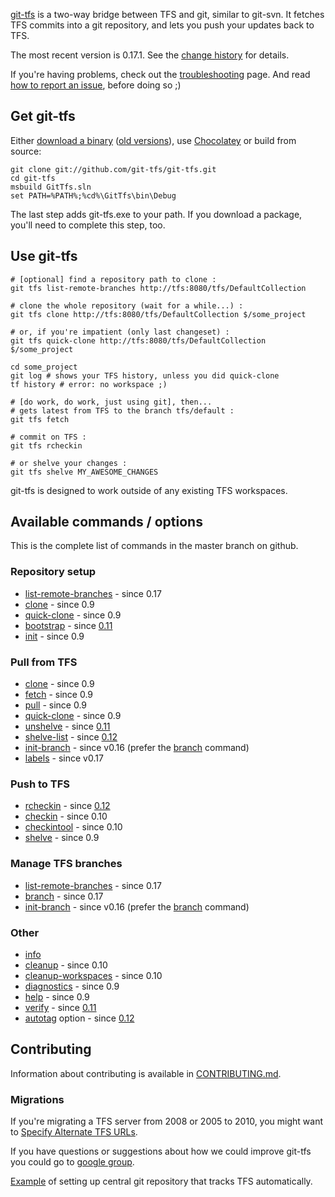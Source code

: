 [git-tfs](http://git-tfs.com/) is a two-way bridge between TFS and git, similar to git-svn.
It fetches TFS commits into a git repository, and lets you push your updates back to TFS.

The most recent version is 0.17.1.
See the [change history](change-history.md) for details.

If you're having problems, check out the [troubleshooting](TROUBLESHOOTING.md) page.
And read [how to report an issue](reporting-issues.md), before doing so ;)

## Get git-tfs

Either [download a binary](http://git-tfs.com/) ([old versions](https://github.com/git-tfs/git-tfs/downloads)), use [Chocolatey](http://chocolatey.org/packages/gittfs) or build from source:

    git clone git://github.com/git-tfs/git-tfs.git
    cd git-tfs
    msbuild GitTfs.sln
    set PATH=%PATH%;%cd%\GitTfs\bin\Debug

The last step adds git-tfs.exe to your path. If you download a package, you'll need to complete this step, too.

## Use git-tfs

    # [optional] find a repository path to clone :
    git tfs list-remote-branches http://tfs:8080/tfs/DefaultCollection

    # clone the whole repository (wait for a while...) :
    git tfs clone http://tfs:8080/tfs/DefaultCollection $/some_project

    # or, if you're impatient (only last changeset) :
    git tfs quick-clone http://tfs:8080/tfs/DefaultCollection $/some_project

    cd some_project
    git log # shows your TFS history, unless you did quick-clone
    tf history # error: no workspace ;)

    # [do work, do work, just using git], then...
    # gets latest from TFS to the branch tfs/default :
    git tfs fetch

    # commit on TFS :
    git tfs rcheckin

    # or shelve your changes :
    git tfs shelve MY_AWESOME_CHANGES


git-tfs is designed to work outside of any existing TFS workspaces.

## Available commands / options

This is the complete list of commands in the master branch on github.

### Repository setup

* [list-remote-branches](commands/list-remote-branches.md) - since 0.17
* [clone](commands/clone.md) - since 0.9
* [quick-clone](commands/quick-clone.md) - since 0.9
* [bootstrap](commands/bootstrap.md) - since [0.11][v0.11]
* [init](commands/init.md) - since 0.9

### Pull from TFS

* [clone](commands/clone.md) - since 0.9
* [fetch](commands/fetch.md) - since 0.9
* [pull](commands/pull.md) - since 0.9
* [quick-clone](commands/quick-clone.md) - since 0.9
* [unshelve](commands/unshelve.md) - since [0.11][v0.12]
* [shelve-list](commands/shelve-list.md) - since [0.12][v0.12]
* [init-branch](commands/init-branch.md) - since v0.16 (prefer the [branch](commands/branch.md) command)
* [labels](commands/labels.md) - since v0.17

### Push to TFS

* [rcheckin](commands/rcheckin.md) - since [0.12][v0.12]
* [checkin](commands/checkin.md) - since 0.10
* [checkintool](commands/checkintool.md) - since 0.10
* [shelve](commands/shelve.md) - since 0.9

### Manage TFS branches

* [list-remote-branches](commands/list-remote-branches.md) - since 0.17
* [branch](commands/branch.md) - since 0.17
* [init-branch](commands/init-branch.md) - since v0.16 (prefer the [branch](commands/branch.md) command)

### Other

* [info](commands/info.md)
* [cleanup](commands/cleanup.md) - since 0.10
* [cleanup-workspaces](commands/cleanup-workspaces.md) - since 0.10
* [diagnostics](commands/diagnostics.md) - since 0.9
* [help](commands/help.md) - since 0.9
* [verify](commands/verify.md) - since [0.11][v0.11]
* [autotag](commands/autotag.md) option - since [0.12][v0.12]

## Contributing

Information about contributing is available in
[CONTRIBUTING.md](https://github.com/git-tfs/git-tfs/blob/master/CONTRIBUTING.md).

### Migrations 
If you're migrating a TFS server from 2008 or 2005 to 2010, you might want to [Specify Alternate TFS URLs](specify-alternate-tfs-urls.md).

[v0.11]: http://mattonrails.wordpress.com/2011/03/11/git-tfs-0-11-0-release-notes/ "0.11 Release notes"
[v0.12]: http://sparethought.wordpress.com/2011/08/10/git-tfs-bridge-v0-12-released/

If you have questions or suggestions about how we could improve git-tfs you could go to [google group](http://groups.google.com/group/git-tfs-dev).

[Example](http://sparethought.wordpress.com/2011/07/18/how-to-establish-git-central-repository-for-working-against-tfs-with-git-tfs-bridge/) of setting up central git repository that tracks TFS automatically.

